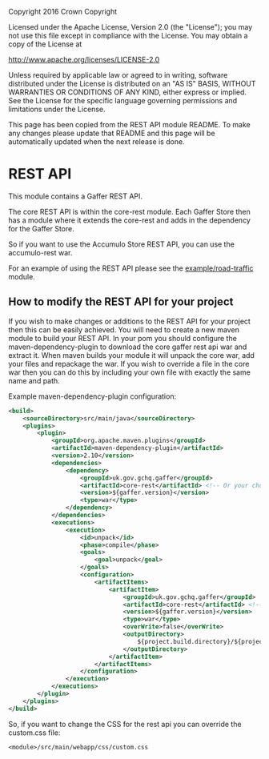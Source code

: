 Copyright 2016 Crown Copyright

Licensed under the Apache License, Version 2.0 (the "License");
you may not use this file except in compliance with the License.
You may obtain a copy of the License at

  http://www.apache.org/licenses/LICENSE-2.0

Unless required by applicable law or agreed to in writing, software
distributed under the License is distributed on an "AS IS" BASIS,
WITHOUT WARRANTIES OR CONDITIONS OF ANY KIND, either express or implied.
See the License for the specific language governing permissions and
limitations under the License.

This page has been copied from the REST API module README. To make any changes please update that README and this page will be automatically updated when the next release is done.


REST API
==========
This module contains a Gaffer REST API.

The core REST API is within the core-rest module. 
Each Gaffer Store then has a module where it extends the core-rest and adds in the dependency for the Gaffer Store.

So if you want to use the Accumulo Store REST API, you can use the accumulo-rest war.

For an example of using the REST API please see the [example/road-traffic](https://gchq.github.io/gaffer-doc/components/example/road-traffic.html) module.

## How to modify the REST API for your project

If you wish to make changes or additions to the REST API for your project then this can be easily achieved.
You will need to create a new maven module to build your REST API.
In your pom you should configure the maven-dependency-plugin to download the core gaffer rest api war and extract it.
When maven builds your module it will unpack the core war, add your files and repackage the war.
If you wish to override a file in the core war then you can do this by including your own file with exactly the same name and path.

Example maven-dependency-plugin configuration:
```xml
<build>
    <sourceDirectory>src/main/java</sourceDirectory>
    <plugins>
        <plugin>
            <groupId>org.apache.maven.plugins</groupId>
            <artifactId>maven-dependency-plugin</artifactId>
            <version>2.10</version>
            <dependencies>
                <dependency>
                    <groupId>uk.gov.gchq.gaffer</groupId>
                    <artifactId>core-rest</artifactId> <!-- Or your chosen store, e.g 'accumulo-rest' -->
                    <version>${gaffer.version}</version>
                    <type>war</type>
                </dependency>
            </dependencies>
            <executions>
                <execution>
                    <id>unpack</id>
                    <phase>compile</phase>
                    <goals>
                        <goal>unpack</goal>
                    </goals>
                    <configuration>
                        <artifactItems>
                            <artifactItem>
                                <groupId>uk.gov.gchq.gaffer</groupId>
                                <artifactId>core-rest</artifactId> <!-- Or your chosen store, e.g 'accumulo-rest' -->
                                <version>${gaffer.version}</version>
                                <type>war</type>
                                <overWrite>false</overWrite>
                                <outputDirectory>
                                    ${project.build.directory}/${project.artifactId}-${project.version}
                                </outputDirectory>
                            </artifactItem>
                        </artifactItems>
                    </configuration>
                </execution>
            </executions>
        </plugin>
    </plugins>
</build>
```

So, if you want to change the CSS for the rest api you can override the custom.css file:
```
<module>/src/main/webapp/css/custom.css
```
